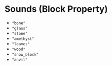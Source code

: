 # Sounds (Block Property)

* `"bone"`
* `"glass"`
* `"stone"`
* `"amethyst"`
* `"leaves"`
* `"wood"`
* `"snow_block"`
* `"anvil"`